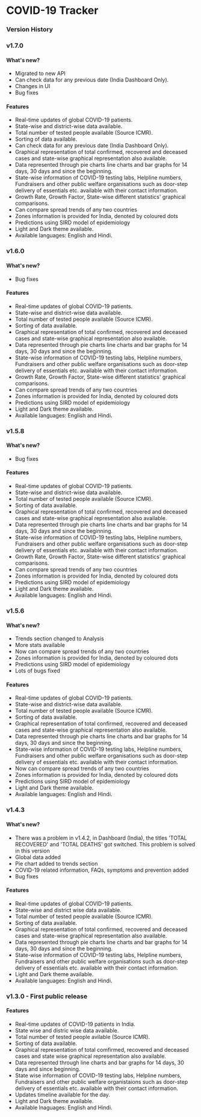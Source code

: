# COVID-19 Tracker

### Version History

### v1.7.0

#### What's new?
* Migrated to new API
* Can check data for any previous date (India Dashboard Only).
* Changes in UI
* Bug fixes

#### Features
* Real-time updates of global COVID-19 patients.
* State-wise and district-wise data available.
* Total number of tested people available (Source ICMR).
* Sorting of data available.
* Can check data for any previous date (India Dashboard Only).
* Graphical representation of total confirmed, recovered and deceased cases and state-wise graphical representation also available.
* Data represented through pie charts line charts and bar graphs for 14 days, 30 days and since the beginning.
* State-wise information of COVID-19 testing labs, Helpline numbers, Fundraisers and other public welfare organisations such as door-step delivery of essentials etc. available with their contact information.
* Growth Rate, Growth Factor, State-wise different statistics' graphical comparisons.
* Can compare spread trends of any two countries
* Zones information is provided for India, denoted by coloured dots
* Predictions using SIRD model of epidemiology
* Light and Dark theme available.
* Available languages: English and Hindi.

### v1.6.0

#### What's new?
* Bug fixes

#### Features
* Real-time updates of global COVID-19 patients.
* State-wise and district-wise data available.
* Total number of tested people available (Source ICMR).
* Sorting of data available.
* Graphical representation of total confirmed, recovered and deceased cases and state-wise graphical representation also available.
* Data represented through pie charts line charts and bar graphs for 14 days, 30 days and since the beginning.
* State-wise information of COVID-19 testing labs, Helpline numbers, Fundraisers and other public welfare organisations such as door-step delivery of essentials etc. available with their contact information.
* Growth Rate, Growth Factor, State-wise different statistics' graphical comparisons.
* Can compare spread trends of any two countries
* Zones information is provided for India, denoted by coloured dots
* Predictions using SIRD model of epidemiology
* Light and Dark theme available.
* Available languages: English and Hindi.

### v1.5.8

#### What's new?
* Bug fixes

#### Features
* Real-time updates of global COVID-19 patients.
* State-wise and district-wise data available.
* Total number of tested people available (Source ICMR).
* Sorting of data available.
* Graphical representation of total confirmed, recovered and deceased cases and state-wise graphical representation also available.
* Data represented through pie charts line charts and bar graphs for 14 days, 30 days and since the beginning.
* State-wise information of COVID-19 testing labs, Helpline numbers, Fundraisers and other public welfare organisations such as door-step delivery of essentials etc. available with their contact information.
* Growth Rate, Growth Factor, State-wise different statistics' graphical comparisons.
* Can compare spread trends of any two countries
* Zones information is provided for India, denoted by coloured dots
* Predictions using SIRD model of epidemiology
* Light and Dark theme available.
* Available languages: English and Hindi.

### v1.5.6

#### What's new?
* Trends section changed to Analysis
* More stats available
* Now can compare spread trends of any two countries
* Zones information is provided for India, denoted by coloured dots
* Predictions using SIRD model of epidemiology
* Lots of bugs fixed

#### Features
* Real-time updates of global COVID-19 patients.
* State-wise and district-wise data available.
* Total number of tested people available (Source ICMR).
* Sorting of data available.
* Graphical representation of total confirmed, recovered and deceased cases and state-wise graphical representation also available.
* Data represented through pie charts line charts and bar graphs for 14 days, 30 days and since the beginning.
* State-wise information of COVID-19 testing labs, Helpline numbers, Fundraisers and other public welfare organisations such as door-step delivery of essentials etc. available with their contact information.
* Now can compare spread trends of any two countries
* Zones information is provided for India, denoted by coloured dots
* Predictions using SIRD model of epidemiology
* Light and Dark theme available.
* Available languages: English and Hindi.

### v1.4.3

#### What's new?
* There was a problem in v1.4.2, in Dashboard (India), the titles 'TOTAL RECOVERED' and 'TOTAL DEATHS' got switched. This problem is solved in this version
* Global data added
* Pie chart added to trends section
* COVID-19 related information, FAQs, symptoms and prevention added
* Bug fixes

#### Features
* Real-time updates of global COVID-19 patients.
* State-wise and district wise data available.
* Total number of tested people available (Source ICMR).
* Sorting of data available.
* Graphical representation of total confirmed, recovered and deceased cases and state-wise graphical representation also available.
* Data represented through pie charts line charts and bar graphs for 14 days, 30 days and since the beginning.
* State-wise information of COVID-19 testing labs, Helpline numbers, Fundraisers and other public welfare organisations such as door-step delivery of essentials etc. available with their contact information.
* Light and Dark theme available.
* Available languages: English and Hindi.

### v1.3.0 - First public release

#### Features
* Real-time updates of COVID-19 patients in India.
* State wise and distric wise data available.
* Total number of tested people avilable (Source ICMR).
* Sorting of data available.
* Graphical representation of total comfirmed, recovered and deceased cases and state wise graphical representation also available.
* Data represented through line charts and bar graphs for 14 days, 30 days and since beginning.
* State wise information of COVID-19 testing labs, Helpline numbers, Fundraisers and other public welfare organistaions such as door-step delivery of essentials etc. available with their contact information.
* Updates timeline available for the day.
* Light and Dark theme available.
* Available lnaguages: English and Hindi.

